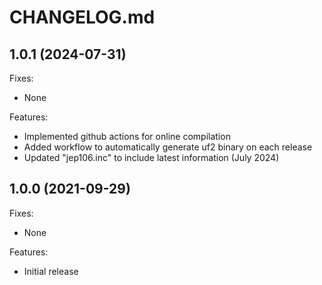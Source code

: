 # CHANGELOG.md

## 1.0.1 (2024-07-31)

Fixes:

 - None
 
Features:

 - Implemented github actions for online compilation
 - Added workflow to automatically generate uf2 binary on each release
 - Updated "jep106.inc" to include latest information (July 2024)

## 1.0.0 (2021-09-29)

Fixes:

 - None
 
Features:

 - Initial release
